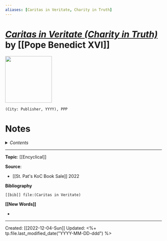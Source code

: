 ```yaml
---
aliases: [Caritas in Veritate, Charity in Truth]
---
```


# [*Caritas in Veritate (Charity in Truth)*]() by [[Pope Benedict XVI]]

<img src="" width=150>

`(City: Publisher, YYYY), PPP`

# Notes

<details>
 <summary><i>Contents</i></summary>
<!-- MarkdownTOC autolink="true" -->

<!-- /MarkdownTOC -->
</details>



--- 
**Topic**: [[Encyclical]]

**Source**: 
- [[St. Pat's KoC Book Sale]] 2022

**Bibliography**

```query
[[bib]] file:(Caritas in Veritate)
```
 

**[[New Words]]**

- 

---
Created: [[2022-12-04-Sun]]
Updated: <%+ tp.file.last_modified_date("YYYY-MM-DD-ddd") %>
